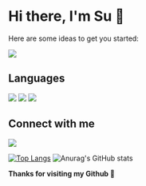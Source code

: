 # Hi there, I'm Su 👋

Here are some ideas to get you started:

![](https://img.shields.io/github/followers/vansu99?style=social)


## Languages
![](https://img.shields.io/badge/JavaScript-323330?style=for-the-badge&logo=javascript&logoColor=F7DF1E)
![](https://img.shields.io/badge/TypeScript-007ACC?style=for-the-badge&logo=typescript&logoColor=white)
![](https://img.shields.io/badge/Python-3776AB?style=for-the-badge&logo=python&logoColor=white)


## Connect with me
![](https://img.shields.io/badge/Facebook-1877F2?style=for-the-badge&logo=facebook&logoColor=white&url=https://www.facebook.com/tran.vansu.7169)

[![Top Langs](https://github-readme-stats.vercel.app/api/top-langs/?username=vansu99&layout=compact&show_icons=true&theme=radical)](https://github.com/anuraghazra/github-readme-stats)
![Anurag's GitHub stats](https://github-readme-stats.vercel.app/api?username=vansu99&show_icons=true&theme=radical)

**Thanks for visiting my Github 💪**
